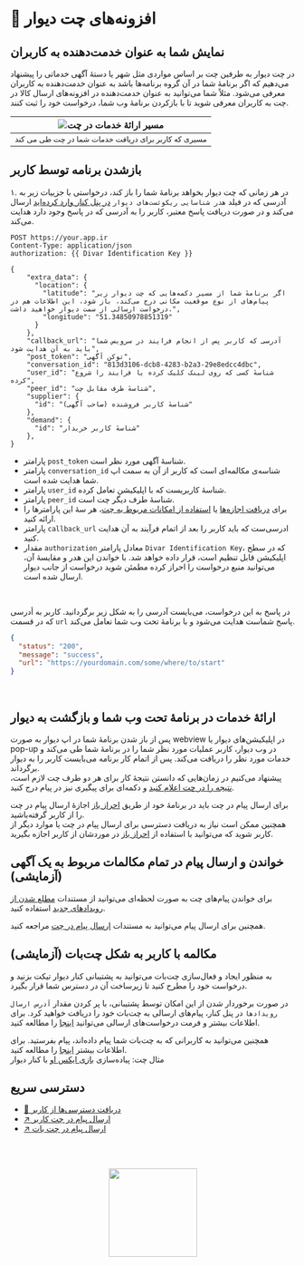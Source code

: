 # 💬 افزونه‌های چت دیوار

## نمایش شما به عنوان خدمت‌دهنده به کاربران

در چت دیوار به طرفین چت بر اساس مواردی مثل شهر یا دسته‌ٔ آگهی خدماتی را پیشنهاد می‌دهیم که اگر برنامهٔ شما در آن گروه برنامه‌ها باشد به عنوان خدمت‌دهنده به کاربران معرفی می‌شود.
مثلاً شما می‌توانید به عنوان خدمت‌دهنده در افزونه‌های ارسال کالا در چت به کاربران معرفی شوید تا با بازکردن برنامهٔ وب شما، درخواست خود را ثبت کنند.

|              ![مسیر ارائهٔ خدمات در چت](/img/chat-flow.png)               |
| :-----------------------------------------------------------------------: |
| <sub dir="rtl">مسیری که کاربر برای دریافت خدمات شما در چت طی می کند</sub> |


## بازشدن برنامه توسط کاربر

۱. در هر زمانی که چت دیوار بخواهد برنامهٔ شما را باز کند، درخواستی با جزییات زیر به آدرسی که در فیلد `هدر شناسایی ریکوئست‌های دیوار` [در پنل کنار وارد کرده‌اید](/management/#لیست-پارامترها) ارسال می‌کند و در صورت دریافت پاسخ معتبر، کاربر را به آدرسی که در پاسخ وجود دارد هدایت می‌کند.

```http
POST https://your.app.ir
Content-Type: application/json
authorization: {{ Divar Identification Key }}

{
    "extra_data": {
      "location": {
        "latitude": "اگر برنامهٔ شما از مسیر دکمه‌هایی که چت دیوار زیر پیام‌های از نوع موقعیت مکانی درج می‌کند، باز شود، این اطلاعات هم در درخواست ارسالی از سمت دیوار خواهید داشت.",
        "longitude": "51.34850978851319"
      }
    },
    "callback_url": "آدرسی که کاربر پس از انجام فرایند در سرویس شما باید به آن هدایت شود",
    "post_token": "توکن آگهی",
    "conversation_id": "813d3106-dcb8-4283-b2a3-29e8edcc4dbc",
    "user_id": "شناسهٔ کسی که روی لینک کلیک کرده یا فرایند را شروع کرده",
    "peer_id": "شناسهٔ طرف مقابل چت",
    "supplier": {
      "id": "شناسهٔ کاربر فروشنده (صاحب آگهی)"
    },
    "demand": {
      "id": "شناسهٔ کاربر خریدار"
    },
}
```

- پارامتر `post_token` شناسهٔ آگهی‌ مورد نظر است.
- پارامتر `conversation_id` شناسه‌ی مکالمه‌ای است که کاربر از آن به سمت اپ شما هدایت شده است.
- پارامتر `user_id` شناسهٔ کاربریست که با اپلیکیشن تعامل کرده.
- پارامتر `peer_id` شناسهٔ طرف دیگر چت است.
- برای [دریافت اجازه‌ها][راهنما » احراز باز] یا [استفاده از امکانات مربوط به چت][امکانات چت]، هر سهٔ این پارامترها را ارائه کنید.
- پارامتر `callback_url` ادرسی‌ست که باید کاربر را بعد از اتمام فرآیند به آن هدایت کنید.
- مقدار `authorization` معادل پارامتر `Divar Identification Key`، که در سطح اپلیکیشن قابل تنظیم است، قرار داده خواهد شد. با خواندن این هدر و مقایسهٔ آن، می‌توانید منبع درخواست را احراز کرده مطمئن شوید درخواست از جانب دیوار ارسال شده است.

<br />

در پاسخ به این درخواست، می‌بایست آدرسی را به شکل زیر برگردانید. کاربر به أدرسی که در قسمت `url` پاسخ شماست هدایت می‌شود و با برنامهٔ تحت وب شما تعامل می‌کند.

```JSON
{
  "status": "200",
  "message": "success",
  "url": "https://yourdomain.com/some/where/to/start"
}
```

<br />

## ارائهٔ خدمات در برنامهٔ تحت وب شما و بازگشت به دیوار

پس از باز شدن برنامهٔ شما در اپ دیوار به صورت webview در اپلیکیشن‌های دیوار یا pop-up در وب دیوار، کاربر عملیات مورد نظر شما را در برنامهٔ شما طی می‌کند و خدمات مورد نظر را دریافت می‌کند. پس از اتمام کار برنامه می‌بایست کاربر را به دیوار برگرداند.\
پیشنهاد می‌کنیم در زمان‌هایی که دانستن نتیجهٔ کار برای هر دو طرف چت لازم است، [نتیجه را در چت اعلام کنید][چت»ارسال پیام] و دکمه‌ای برای پیگیری نیز در پیام درج کنید.

برای ارسال پیام در چت باید در برنامهٔ خود از طریق [احراز باز](/oauth/) اجازهٔ ارسال پیام در چت را از کاربر گرفته‌باشید. \
همچنین ممکن است نیاز به دریافت دسترسی برای ارسال پیام در چت یا موارد دیگر از کاربر شوید که می‌توانید با استفاده از [احراز باز](/oauth/) در موردشان از کاربر اجازه بگیرید.


## خواندن و ارسال پیام در تمام مکالمات مربوط به یک آگهی (آزمایشی)

برای خواندن پیام‌های چت به صورت لحظه‌ای می‌توانید از مستندات [مطلع شدن از رویداد‌های جدید](/events/ReadMe.md) استفاده کنید.

 همچنین برای ارسال پیام می‌توانید به مستندات [ارسال پیام در چت][چت»ارسال پیام] مراجعه کنید.


## مکالمه با کاربر به شکل چت‌بات (آزمایشی)

به منظور ایجاد و فعال‌سازی چت‌بات می‌توانید به پشتیبانی کنار دیوار تیکت بزنید و درخواست خود را مطرح کنید تا زیرساخت آن در دسترس شما قرار بگیرد.

در صورت برخوردار شدن از این امکان توسط پشتیبانی، با پر کردن مقدار `آدرس ارسال رویدادها` در پنل کنار، پیام‌های ارسالی به چت‌بات خود را دریافت خواهید کرد. برای اطلاعات بیشتر و فرمت درخواست‌های ارسالی می‌توانید [اینجا][راهنما » چت‌بات] را مطالعه کنید.

همچنین می‌توانید به کاربرانی که به چت‌بات شما پیام داده‌اند، پیام بفرستید. برای اطلاعات بیشتر [اینجا][راهنما » چت‌بات] را مطالعه کنید.
<br />
مثال چت: پیاده‌سازی
[بازی ایکس او](https://github.com/amirsalarsafaei/kenar-xo/tree/master)
با کنار دیوار


## دسترسی سریع

- [🔑 دریافت دسترسی‌ها از کاربر](/oauth/)
- [↗️ ارسال پیام در چت کاربر][چت»ارسال پیام]
- [↗️ ارسال پیام در چت بات][راهنما » چت‌بات]


[آگهی]: /management/#تعامل-با-کاربر-پس-از-ثبت-آگهی
[راهنما » احراز باز]: /oauth
[امکانات چت]: /chat/#دسترسی-سریع
[راهنما » چت‌بات]: /chat/chatbot_conversations.md
[چت»ارسال پیام]: /chat/users_conversations.md

<br /><br />

<div align="center">

<img src="../img/wire-puzzle.svg" height="156px"/>

</div>

<br /><br />
